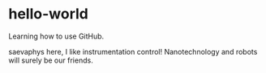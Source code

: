 # hello-world
Learning how to use GitHub.

saevaphys here, I like instrumentation control!
Nanotechnology and robots will surely be our friends.
